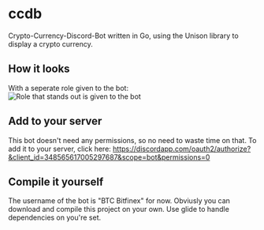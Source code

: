 # ccdb
Crypto-Currency-Discord-Bot written in Go, using the Unison library to display a crypto currency.


## How it looks
With a seperate role given to the bot:
![Role that stands out is given to the bot](http://pichoster.net/image/aWow8)


## Add to your server
This bot doesn't need any permissions, so no need to waste time on that.
To add it to your server, click here: https://discordapp.com/oauth2/authorize?&client_id=348565617005297687&scope=bot&permissions=0

## Compile it yourself
The username of the bot is "BTC Bitfinex" for now.
Obviusly you can download and compile this project on your own. Use glide to handle dependencies on you're set.
